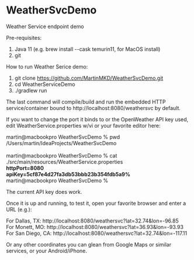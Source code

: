 # WeatherSvcDemo
Weather Service endpoint demo

Pre-requisites:

1) Java 11 (e.g. brew install --cask temurin11, for MacOS install)
2) git

How to run Weather Serice demo:

1) git clone https://github.com/MartinMKD/WeatherSvcDemo.git
2) cd WeatherServiceDemo
3) ./gradlew run

The last command will compile/build and run the embedded HTTP service/container bound to http://localhost:8080/weathersvc by default.

If you want to change the port it binds to or the OpenWeather API key used, edit WeatherService.properties w/vi or your favorite editor here:

martin@macbookpro WeatherSvcDemo % pwd<br/>
/Users/martin/IdeaProjects/WeatherSvcDemo<br/><br/>
martin@macbookpro WeatherSvcDemo % cat ./src/main/resources/WeatherService.properties<br/>
**httpPort=8080**<br/>
**apiKey=5cf87e4d27fa3db53bbb23b354fdb5a9%**<br/>
martin@macbookpro WeatherSvcDemo %<br/>

The current API key does work.

Once it is up and running, to test it, open your favorite browser and enter a URL (e.g.):

For Dallas, TX: http://localhost:8080/weathersvc?lat=32.74&lon=-96.85<br/>
For Monett, MO: http://localhost:8080/weathersvc?lat=36.93&lon=-93.93<br/>
For San Diego, CA: http://localhost:8080/weathersvc?lat=32.74&lon=-117.11<br/>

Or any other coordinates you can glean from Google Maps or similar services, or your Android/iPhone.
